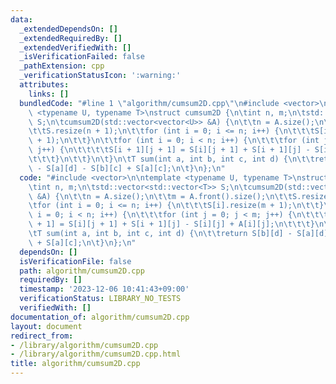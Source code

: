 ```yaml
---
data:
  _extendedDependsOn: []
  _extendedRequiredBy: []
  _extendedVerifiedWith: []
  _isVerificationFailed: false
  _pathExtension: cpp
  _verificationStatusIcon: ':warning:'
  attributes:
    links: []
  bundledCode: "#line 1 \"algorithm/cumsum2D.cpp\"\n#include <vector>\n\ntemplate\
    \ <typename U, typename T>\nstruct cumsum2D {\n\tint n, m;\n\tstd::vector<std::vector<T>>\
    \ S;\n\tcumsum2D(std::vector<vector<U>> &A) {\n\t\tn = A.size();\n\t\tm = A.front().size();\n\
    \t\tS.resize(n + 1);\n\t\tfor (int i = 0; i <= n; i++) {\n\t\t\tS[i].resize(m\
    \ + 1);\n\t\t}\n\t\tfor (int i = 0; i < n; i++) {\n\t\t\tfor (int j = 0; j < m;\
    \ j++) {\n\t\t\t\tS[i + 1][j + 1] = S[i][j + 1] + S[i + 1][j] - S[i][j] + A[i][j];\n\
    \t\t\t}\n\t\t}\n\t}\n\tT sum(int a, int b, int c, int d) {\n\t\treturn S[b][d]\
    \ - S[a][d] - S[b][c] + S[a][c];\n\t}\n};\n"
  code: "#include <vector>\n\ntemplate <typename U, typename T>\nstruct cumsum2D {\n\
    \tint n, m;\n\tstd::vector<std::vector<T>> S;\n\tcumsum2D(std::vector<vector<U>>\
    \ &A) {\n\t\tn = A.size();\n\t\tm = A.front().size();\n\t\tS.resize(n + 1);\n\t\
    \tfor (int i = 0; i <= n; i++) {\n\t\t\tS[i].resize(m + 1);\n\t\t}\n\t\tfor (int\
    \ i = 0; i < n; i++) {\n\t\t\tfor (int j = 0; j < m; j++) {\n\t\t\t\tS[i + 1][j\
    \ + 1] = S[i][j + 1] + S[i + 1][j] - S[i][j] + A[i][j];\n\t\t\t}\n\t\t}\n\t}\n\
    \tT sum(int a, int b, int c, int d) {\n\t\treturn S[b][d] - S[a][d] - S[b][c]\
    \ + S[a][c];\n\t}\n};\n"
  dependsOn: []
  isVerificationFile: false
  path: algorithm/cumsum2D.cpp
  requiredBy: []
  timestamp: '2023-12-06 10:41:43+09:00'
  verificationStatus: LIBRARY_NO_TESTS
  verifiedWith: []
documentation_of: algorithm/cumsum2D.cpp
layout: document
redirect_from:
- /library/algorithm/cumsum2D.cpp
- /library/algorithm/cumsum2D.cpp.html
title: algorithm/cumsum2D.cpp
---
```

